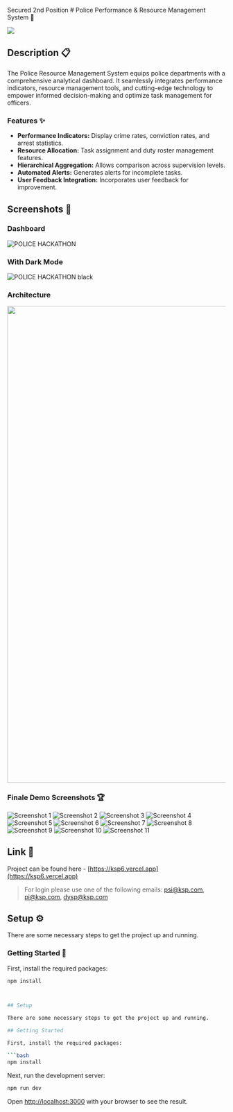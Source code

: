 Secured 2nd Position # Police Performance & Resource Management System 🚓

<a href="https://ksp6.vercel.app/" target="_blank">
<img src="https://github.com/anmolwadhwaxx/ksp5/assets/94642300/12c30b32-1135-48a9-927a-b2308e8ecd33">
</a>

## Description 📋

The Police Resource Management System equips police departments with a comprehensive analytical dashboard. It seamlessly integrates performance indicators, resource management tools, and cutting-edge technology to empower informed decision-making and optimize task management for officers.

### Features ✨

- **Performance Indicators:** Display crime rates, conviction rates, and arrest statistics.
- **Resource Allocation:** Task assignment and duty roster management features.
- **Hierarchical Aggregation:** Allows comparison across supervision levels.
- **Automated Alerts:** Generates alerts for incomplete tasks.
- **User Feedback Integration:** Incorporates user feedback for improvement.

## Screenshots 📸

### Dashboard
![POLICE HACKATHON](https://github.com/anmolwadhwaxx/ksp5/assets/94642300/80354546-3746-4d44-b14d-d4a60228efa7)

### With Dark Mode
![POLICE HACKATHON black](https://github.com/anmolwadhwaxx/ksp5/assets/94642300/81baf2cc-6f9c-40aa-8efc-9ae0a194c361)

### Architecture
<img src="https://github.com/anmolwadhwaxx/ksp5/assets/94642300/7a5c9b14-729b-4224-92f6-78640a60eb0b" width="1100">

### Finale Demo Screenshots 🏆

![Screenshot 1](https://github.com/Aakashdeep-Srivastava/PRM_Karnataka/blob/main/1.png)
![Screenshot 2](https://github.com/Aakashdeep-Srivastava/PRM_Karnataka/blob/main/2.png)
![Screenshot 3](https://github.com/Aakashdeep-Srivastava/PRM_Karnataka/blob/main/3.png)
![Screenshot 4](https://github.com/Aakashdeep-Srivastava/PRM_Karnataka/blob/main/4.png)
![Screenshot 5](https://github.com/Aakashdeep-Srivastava/PRM_Karnataka/blob/main/5.png)
![Screenshot 6](https://github.com/Aakashdeep-Srivastava/PRM_Karnataka/blob/main/6.png)
![Screenshot 7](https://github.com/Aakashdeep-Srivastava/PRM_Karnataka/blob/main/7.png)
![Screenshot 8](https://github.com/Aakashdeep-Srivastava/PRM_Karnataka/blob/main/8.png)
![Screenshot 9](https://github.com/Aakashdeep-Srivastava/PRM_Karnataka/blob/main/9.png)
![Screenshot 10](https://github.com/Aakashdeep-Srivastava/PRM_Karnataka/blob/main/10.png)
![Screenshot 11](https://github.com/Aakashdeep-Srivastava/PRM_Karnataka/blob/main/11.png)

## Link 🔗

Project can be found here - [https://ksp6.vercel.app](https://ksp6.vercel.app)
> For login please use one of the following emails: psi@ksp.com, pi@ksp.com, dysp@ksp.com

## Setup ⚙️

There are some necessary steps to get the project up and running.

### Getting Started 🚀

First, install the required packages:

```bash
npm install



## Setup

There are some necessary steps to get the project up and running.

## Getting Started

First, install the required packages:

```bash
npm install
```

Next, run the development server:

```bash
npm run dev
```

Open [http://localhost:3000](http://localhost:3000) with your browser to see the result.
